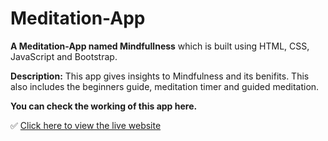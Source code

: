 # Meditation-App 
**A Meditation-App named Mindfullness** which is built using HTML, CSS, JavaScript and Bootstrap.

**Description:**
This app gives insights to Mindfulness and its benifits. This also includes the beginners guide, meditation timer and guided meditation.

**You can check the working of this app here.**

✅ [Click here to view the live website](https://hopeful-aryabhata-4df454.netlify.app/)
